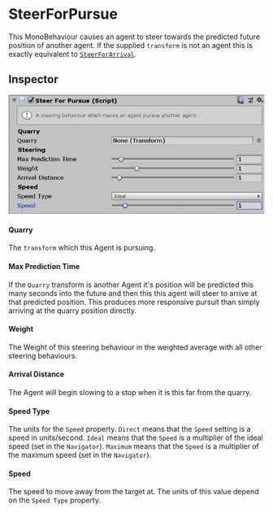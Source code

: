 # SteerForPursue

This MonoBehaviour causes an agent to steer towards the predicted future position of another agent. If the supplied `transform` is not an agent this is exactly equivalent to [`SteerForArrival`](../SteerForArrival).

## Inspector

![EntityIdentity Inspector](images/SteerForPursueInspector.png)

#### Quarry

The `transform` which this Agent is pursuing.

#### Max Prediction Time

If the `Quarry` transform is another Agent it's position will be predicted this many seconds into the future and then this this agent will steer to arrive at that predicted position. This produces more responsive pursuit than simply arriving at the quarry position directly.

#### Weight

The Weight of this steering behaviour in the weighted average with all other steering behaviours.

#### Arrival Distance

The Agent will begin slowing to a stop when it is this far from the quarry.

#### Speed Type

The units for the `Speed` property. `Direct` means that the `Speed` setting is a speed in units/second. `Ideal` means that the `Speed` is a multiplier of the ideal speed (set in the `Navigator`). `Maximum` means that the `Speed` is a multiplier of the maximum speed (set in the `Navigator`).

#### Speed

The speed to move away from the target at. The units of this value depend on the `Speed Type` property.